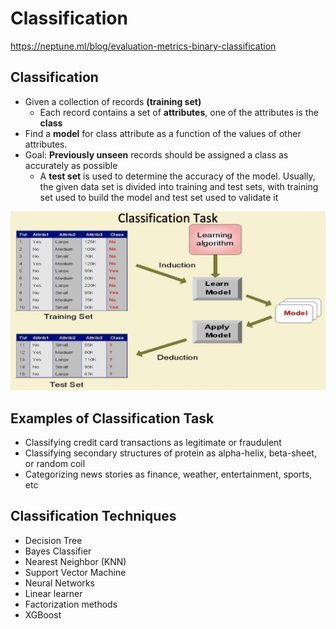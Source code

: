 # Classification

https://neptune.ml/blog/evaluation-metrics-binary-classification

## Classification

- Given a collection of records **(training set)**
  - Each record contains a set of **attributes**, one of the attributes is the **class**
- Find a **model** for class attribute as a function of the values of other attributes.
- Goal: **Previously unseen** records should be assigned a class as accurately as possible
  - A **test set** is used to determine the accuracy of the model. Usually, the given data set is divided into training and test sets, with training set used to build the model and test set used to validate it

![image](../../media/Classification-image1.jpg)

## Examples of Classification Task

- Classifying credit card transactions as legitimate or fraudulent
- Classifying secondary structures of protein as alpha-helix, beta-sheet, or random coil
- Categorizing news stories as finance, weather, entertainment, sports, etc

## Classification Techniques

- Decision Tree
- Bayes Classifier
- Nearest Neighbor (KNN)
- Support Vector Machine
- Neural Networks
- Linear learner
- Factorization methods
- XGBoost

